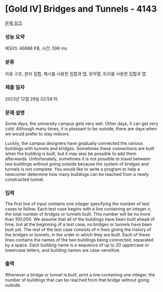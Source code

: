 # [Gold IV] Bridges and Tunnels - 4143 

[문제 링크](https://www.acmicpc.net/problem/4143) 

### 성능 요약

메모리: 46688 KB, 시간: 596 ms

### 분류

자료 구조, 분리 집합, 해시를 사용한 집합과 맵, 문자열, 트리를 사용한 집합과 맵

### 제출 일자

2023년 12월 29일 02:59:15

### 문제 설명

<p>Some days, the university campus gets very wet. Other days, it can get very cold. Although many times, it is pleasant to be outside, there are days when we would prefer to stay indoors.</p>

<p>Luckily, the campus designers have gradually connected the various buildings with tunnels and bridges. Sometimes these connections are built when the building is built, but it may also be possible to add them afterwards. Unfortunately, sometimes it is not possible to travel between two buildings without going outside because the system of bridges and tunnels is not complete. You would like to write a program to help a newcomer determine how many buildings can be reached from a newly constructed tunnel.</p>

### 입력 

 <p>The first line of input contains one integer specifying the number of test cases to follow. Each test case begins with a line containing an integer <em>n</em>, the total number of bridges or tunnels built. This number will be no more than 100,000. We assume that all of the buildings have been built ahead of time, but at the beginning of a test case, no bridges or tunnels have been built yet. The rest of the test case consists of <em>n</em> lines giving the history of the bridges or tunnels, in the order in which they are built. Each of these lines contains the names of the two buildings being connected, separated by a space. Each building name is a sequence of up to 20 uppercase or lowercase letters, and building names are case-sensitive.</p>

### 출력 

 <p>Whenever a bridge or tunnel is built, print a line containing one integer, the number of buildings that can be reached from that bridge without going outside.</p>

